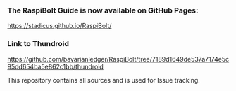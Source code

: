 ### The RaspiBolt Guide is now available on GitHub Pages:
https://stadicus.github.io/RaspiBolt/

### Link to Thundroid
https://github.com/bavarianledger/RaspiBolt/tree/7189d1649de537a7174e5c95dd654ba5e862c1bb/thundroid

This repository contains all sources and is used for Issue tracking.
